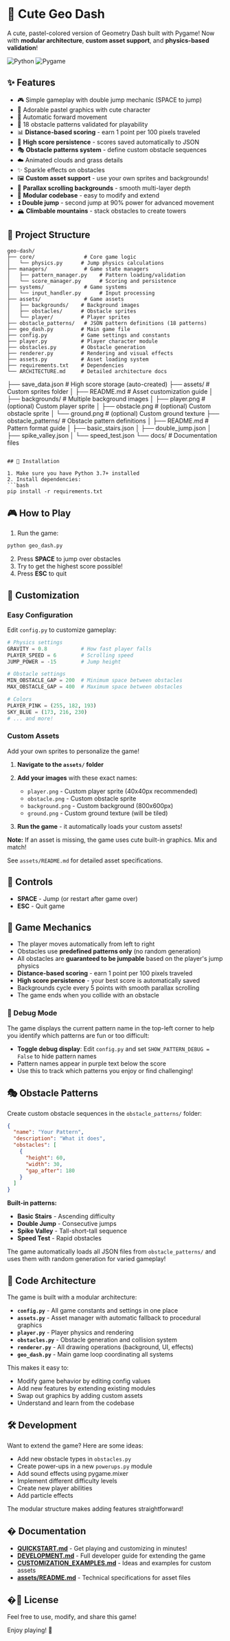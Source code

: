 # 🌟 Cute Geo Dash

A cute, pastel-colored version of Geometry Dash built with Pygame! Now with **modular architecture**, **custom asset support**, and **physics-based validation**!

![Python](https://img.shields.io/badge/Python-3.14-blue)
![Pygame](https://img.shields.io/badge/Pygame-2.6.1-green)

## ✨ Features

- 🎮 Simple gameplay with double jump mechanic (SPACE to jump)
- 🎨 Adorable pastel graphics with cute character
- 🏃 Automatic forward movement
- 🎯 18 obstacle patterns validated for playability
- 📊 **Distance-based scoring** - earn 1 point per 100 pixels traveled
- 💾 **High score persistence** - scores saved automatically to JSON
- 🎭 **Obstacle patterns system** - define custom obstacle sequences
- ☁️ Animated clouds and grass details
- ✨ Sparkle effects on obstacles
- 🖼️ **Custom asset support** - use your own sprites and backgrounds!
- 🌅 **Parallax scrolling backgrounds** - smooth multi-layer depth
- 🧩 **Modular codebase** - easy to modify and extend
- ⏫ **Double jump** - second jump at 90% power for advanced movement
- 🏔️ **Climbable mountains** - stack obstacles to create towers

## 📁 Project Structure

```
geo-dash/
├── core/                # Core game logic
│   └── physics.py      # Jump physics calculations
├── managers/            # Game state managers
│   ├── pattern_manager.py    # Pattern loading/validation
│   └── score_manager.py      # Scoring and persistence
├── systems/             # Game systems
│   └── input_handler.py      # Input processing
├── assets/              # Game assets
│   ├── backgrounds/    # Background images
│   ├── obstacles/      # Obstacle sprites
│   └── player/         # Player sprites
├── obstacle_patterns/   # JSON pattern definitions (18 patterns)
├── geo_dash.py         # Main game file
├── config.py           # Game settings and constants
├── player.py           # Player character module
├── obstacles.py        # Obstacle generation
├── renderer.py         # Rendering and visual effects
├── assets.py           # Asset loading system
├── requirements.txt    # Dependencies
└── ARCHITECTURE.md     # Detailed architecture docs
```
├── save_data.json       # High score storage (auto-created)
├── assets/              # Custom sprites folder
│   ├── README.md       # Asset customization guide
│   ├── backgrounds/    # Multiple background images
│   ├── player.png      # (optional) Custom player sprite
│   ├── obstacle.png    # (optional) Custom obstacle sprite
│   └── ground.png      # (optional) Custom ground texture
├── obstacle_patterns/   # Obstacle pattern definitions
│   ├── README.md       # Pattern format guide
│   ├── basic_stairs.json
│   ├── double_jump.json
│   ├── spike_valley.json
│   └── speed_test.json
└── docs/               # Documentation files
```

## 🚀 Installation

1. Make sure you have Python 3.7+ installed
2. Install dependencies:
```bash
pip install -r requirements.txt
```

## 🎮 How to Play

1. Run the game:
```bash
python geo_dash.py
```

2. Press **SPACE** to jump over obstacles
3. Try to get the highest score possible!
4. Press **ESC** to quit

## 🎨 Customization

### Easy Configuration

Edit `config.py` to customize gameplay:

```python
# Physics settings
GRAVITY = 0.8           # How fast player falls
PLAYER_SPEED = 6        # Scrolling speed
JUMP_POWER = -15        # Jump height

# Obstacle settings
MIN_OBSTACLE_GAP = 200  # Minimum space between obstacles
MAX_OBSTACLE_GAP = 400  # Maximum space between obstacles

# Colors
PLAYER_PINK = (255, 182, 193)
SKY_BLUE = (173, 216, 230)
# ... and more!
```

### Custom Assets

Add your own sprites to personalize the game!

1. **Navigate to the `assets/` folder**
2. **Add your images** with these exact names:
   - `player.png` - Custom player sprite (40x40px recommended)
   - `obstacle.png` - Custom obstacle sprite
   - `background.png` - Custom background (800x600px)
   - `ground.png` - Custom ground texture (will be tiled)

3. **Run the game** - it automatically loads your custom assets!

**Note:** If an asset is missing, the game uses cute built-in graphics. Mix and match!

See `assets/README.md` for detailed asset specifications.

## 🎯 Controls

- **SPACE** - Jump (or restart after game over)
- **ESC** - Quit game

## 🎲 Game Mechanics

- The player moves automatically from left to right
- Obstacles use **predefined patterns only** (no random generation)
- All obstacles are **guaranteed to be jumpable** based on the player's jump physics
- **Distance-based scoring** - earn 1 point per 100 pixels traveled
- **High score persistence** - your best score is automatically saved
- Backgrounds cycle every 5 points with smooth parallax scrolling
- The game ends when you collide with an obstacle

### 🐛 Debug Mode

The game displays the current pattern name in the top-left corner to help you identify which patterns are fun or too difficult:

- **Toggle debug display**: Edit `config.py` and set `SHOW_PATTERN_DEBUG = False` to hide pattern names
- Pattern names appear in purple text below the score
- Use this to track which patterns you enjoy or find challenging!

## 🎭 Obstacle Patterns

Create custom obstacle sequences in the `obstacle_patterns/` folder:

```json
{
  "name": "Your Pattern",
  "description": "What it does",
  "obstacles": [
    {
      "height": 60,
      "width": 30,
      "gap_after": 180
    }
  ]
}
```

**Built-in patterns:**
- **Basic Stairs** - Ascending difficulty
- **Double Jump** - Consecutive jumps
- **Spike Valley** - Tall-short-tall sequence
- **Speed Test** - Rapid obstacles

The game automatically loads all JSON files from `obstacle_patterns/` and uses them with random generation for varied gameplay!

## 🔧 Code Architecture

The game is built with a modular architecture:

- **`config.py`** - All game constants and settings in one place
- **`assets.py`** - Asset manager with automatic fallback to procedural graphics
- **`player.py`** - Player physics and rendering
- **`obstacles.py`** - Obstacle generation and collision system
- **`renderer.py`** - All drawing operations (background, UI, effects)
- **`geo_dash.py`** - Main game loop coordinating all systems

This makes it easy to:
- Modify game behavior by editing config values
- Add new features by extending existing modules
- Swap out graphics by adding custom assets
- Understand and learn from the codebase

## 🛠️ Development

Want to extend the game? Here are some ideas:

- Add new obstacle types in `obstacles.py`
- Create power-ups in a new `powerups.py` module
- Add sound effects using pygame.mixer
- Implement different difficulty levels
- Create new player abilities
- Add particle effects

The modular structure makes adding features straightforward!

## � Documentation

- **[QUICKSTART.md](QUICKSTART.md)** - Get playing and customizing in minutes!
- **[DEVELOPMENT.md](DEVELOPMENT.md)** - Full developer guide for extending the game
- **[CUSTOMIZATION_EXAMPLES.md](CUSTOMIZATION_EXAMPLES.md)** - Ideas and examples for custom assets
- **[assets/README.md](assets/README.md)** - Technical specifications for asset files

## �📝 License

Feel free to use, modify, and share this game!

Enjoy playing! 🎉
